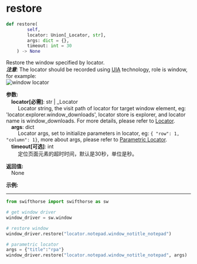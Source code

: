 # restore

```python
def restore(
        self, 
        locator: Union[_Locator, str],
        args: dict = {}, 
        timeout: int = 30
    ) -> None
```  

Restore the window specified by locator.    
***注意***: The locator should be recorded using [UIA](../../../concepts/uia.md) technology, role is window, for example:  
        ![window locator](../../../img/window_locator.png) 

**参数:**  
    &emsp;**locator[必需]**: str | _Locator   
        &emsp;&emsp; Locator string, the visit path of locator for target window element, eg: 'locator.explorer.window_downloads', locator store is explorer, and locator name is window_downloads. For more details, please refer to [Locator](./../../../concepts/locator.md).   
    &emsp;**args**: dict  
        &emsp;&emsp; Locator args, set to initialize parameters in locator, eg: `{ "row": 1,  "column": 1}`, more about args, please refer to [Parametric Locator](./../../../concepts/locator.md#parametric-locator).  
    &emsp;**timeout[可选]**: int  
        &emsp;&emsp; 定位页面元素的超时时间，默认是30秒，单位是秒。

**返回值:**  
    &emsp;None

**示例:**
***
```python
from swifthorse import swifthorse as sw

# get window driver
window_driver = sw.window

# restore window
window_driver.restore("locator.notepad.window_notitle_notepad")

# parametric locator
args = {"title":"rpa"}
window_driver.restore("locator.notepad.window_notitle_notepad", args)
```